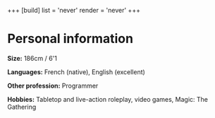 +++
[build]
  list = 'never'
  render = 'never'
+++

# Personal information

**Size:** 186cm / 6'1

**Languages:** French (native), English (excellent)

**Other profession:** Programmer

**Hobbies:** Tabletop and live-action roleplay, video games, Magic:&nbsp;The Gathering
